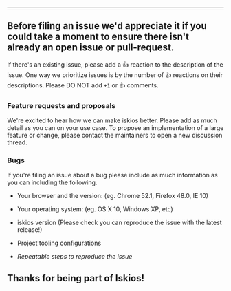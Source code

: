 ------
Before filing an issue we'd appreciate it if you could take a moment to ensure
there isn't already an open issue or pull-request.
-----

If there's an existing issue, please add a :+1: reaction to the description of
the issue. One way we prioritize issues is by the number of :+1: reactions on
their descriptions. Please DO NOT add `+1` or :+1: comments.

### Feature requests and proposals

We're excited to hear how we can make iskios better. Please add as much detail
as you can on your use case. To propose an implementation of a large feature or
change, please contact the maintainers to open a new discussion thread.

### Bugs

If you're filing an issue about a bug please include as much information
as you can including the following.

- Your browser and the version: (eg. Chrome 52.1, Firefox 48.0, IE 10)
- Your operating system: (eg. OS X 10, Windows XP, etc)
- iskios version (Please check you can reproduce the issue with the latest release!)
- Project tooling configurations

- *Repeatable steps to reproduce the issue*

Thanks for being part of Iskios!
-------
